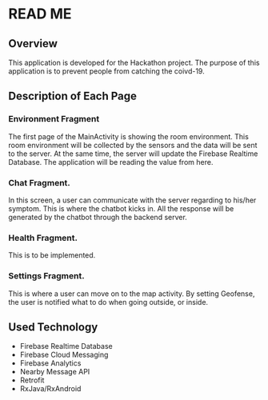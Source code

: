 # READ ME

## Overview

This application is developed for the Hackathon project. The purpose of this application is to prevent people from catching the coivd-19.


## Description of Each Page 

### Environment Fragment
The first page of the MainActivity is showing the room environment. This room environment will be collected by the sensors and the data will be sent to the server. At the same time, the server will update the Firebase Realtime Database. The application will be reading the value from here.

### Chat Fragment.
In this screen, a user can communicate with the server regarding to his/her symptom. This is where the chatbot kicks in. All the response will be generated by the chatbot through the backend server.

### Health Fragment.
This is to be implemented. 

### Settings Fragment.
This is where a user can move on to the map activity.
By setting Geofense, the user is notified what to do when going outside, or inside.

## Used Technology

* Firebase Realtime Database
* Firebase Cloud Messaging
* Firebase Analytics
* Nearby Message API
* Retrofit
* RxJava/RxAndroid